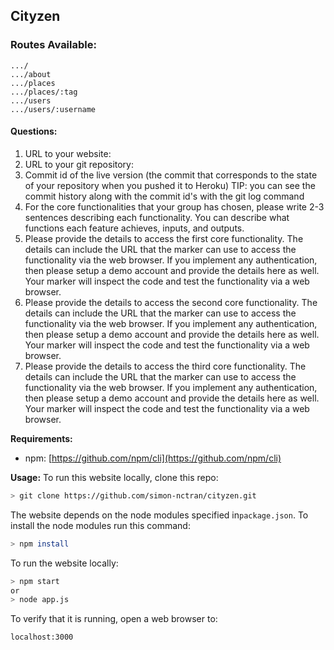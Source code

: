 ## Cityzen

### Routes Available:

```
.../
.../about
.../places
.../places/:tag
.../users
.../users/:username
```

#### Questions:

1. URL to your website:
2. URL to your git repository:
3. Commit id of the live version (the commit that corresponds to the state of your repository when you pushed it to Heroku) TIP: you can see the commit history along with the commit id's with the git log command
4. For the core functionalities that your group has chosen, please write 2-3 sentences describing each functionality. You can describe what functions each feature achieves, inputs, and outputs.
5. Please provide the details to access the first core functionality. The details can include the URL that the marker can use to access the functionality via the web browser. If you implement any authentication, then please setup a demo account and provide the details here as well. Your marker will inspect the code and test the functionality via a web browser.
6. Please provide the details to access the second core functionality. The details can include the URL that the marker can use to access the functionality via the web browser. If you implement any authentication, then please setup a demo account and provide the details here as well. Your marker will inspect the code and test the functionality via a web browser.
7. Please provide the details to access the third core functionality. The details can include the URL that the marker can use to access the functionality via the web browser. If you implement any authentication, then please setup a demo account and provide the details here as well. Your marker will inspect the code and test the functionality via a web browser.

**Requirements:**

- npm: [https://github.com/npm/cli](https://github.com/npm/cli)

**Usage:**
To run this website locally, clone this repo:

```bash
> git clone https://github.com/simon-nctran/cityzen.git
```

The website depends on the node modules specified in`package.json`. To install the node modules run this command:

```bash
> npm install
```

To run the website locally:

```bash
> npm start
or
> node app.js
```

To verify that it is running, open a web browser to:

```
localhost:3000
```
